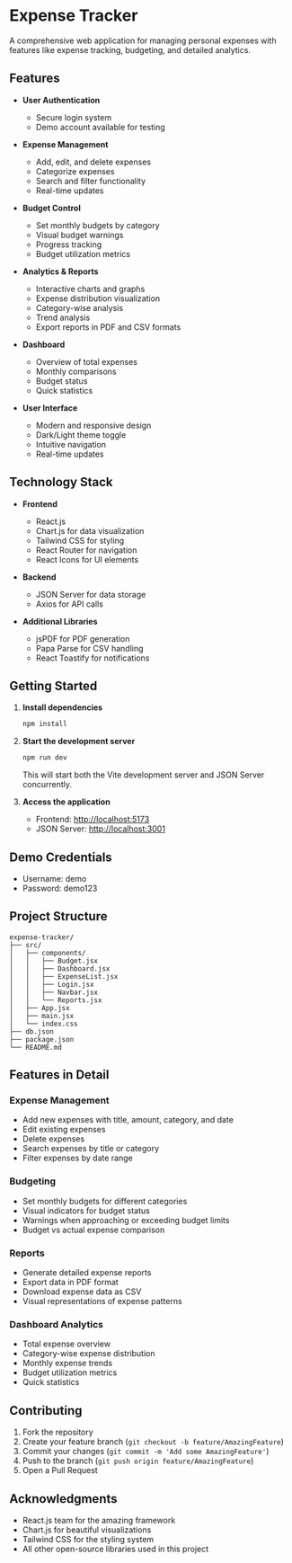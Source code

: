 # Expense Tracker

A comprehensive web application for managing personal expenses with features like expense tracking, budgeting, and detailed analytics.


## Features

- **User Authentication**
  - Secure login system
  - Demo account available for testing

- **Expense Management**
  - Add, edit, and delete expenses
  - Categorize expenses
  - Search and filter functionality
  - Real-time updates

- **Budget Control**
  - Set monthly budgets by category
  - Visual budget warnings
  - Progress tracking
  - Budget utilization metrics

- **Analytics & Reports**
  - Interactive charts and graphs
  - Expense distribution visualization
  - Category-wise analysis
  - Trend analysis
  - Export reports in PDF and CSV formats

- **Dashboard**
  - Overview of total expenses
  - Monthly comparisons
  - Budget status
  - Quick statistics

- **User Interface**
  - Modern and responsive design
  - Dark/Light theme toggle
  - Intuitive navigation
  - Real-time updates

## Technology Stack

- **Frontend**
  - React.js
  - Chart.js for data visualization
  - Tailwind CSS for styling
  - React Router for navigation
  - React Icons for UI elements

- **Backend**
  - JSON Server for data storage
  - Axios for API calls

- **Additional Libraries**
  - jsPDF for PDF generation
  - Papa Parse for CSV handling
  - React Toastify for notifications

## Getting Started

1. **Install dependencies**
   ```bash
   npm install
   ```

2. **Start the development server**
   ```bash
   npm run dev
   ```
   This will start both the Vite development server and JSON Server concurrently.

3. **Access the application**
   - Frontend: [http://localhost:5173](http://localhost:5173)
   - JSON Server: [http://localhost:3001](http://localhost:3001)

## Demo Credentials

- Username: demo
- Password: demo123

## Project Structure

```
expense-tracker/
├── src/
│   ├── components/
│   │   ├── Budget.jsx
│   │   ├── Dashboard.jsx
│   │   ├── ExpenseList.jsx
│   │   ├── Login.jsx
│   │   ├── Navbar.jsx
│   │   └── Reports.jsx
│   ├── App.jsx
│   ├── main.jsx
│   └── index.css
├── db.json
├── package.json
└── README.md
```

## Features in Detail

### Expense Management
- Add new expenses with title, amount, category, and date
- Edit existing expenses
- Delete expenses
- Search expenses by title or category
- Filter expenses by date range

### Budgeting
- Set monthly budgets for different categories
- Visual indicators for budget status
- Warnings when approaching or exceeding budget limits
- Budget vs actual expense comparison

### Reports
- Generate detailed expense reports
- Export data in PDF format
- Download expense data as CSV
- Visual representations of expense patterns

### Dashboard Analytics
- Total expense overview
- Category-wise expense distribution
- Monthly expense trends
- Budget utilization metrics
- Quick statistics

## Contributing

1. Fork the repository
2. Create your feature branch (`git checkout -b feature/AmazingFeature`)
3. Commit your changes (`git commit -m 'Add some AmazingFeature'`)
4. Push to the branch (`git push origin feature/AmazingFeature`)
5. Open a Pull Request


## Acknowledgments

- React.js team for the amazing framework
- Chart.js for beautiful visualizations
- Tailwind CSS for the styling system
- All other open-source libraries used in this project
